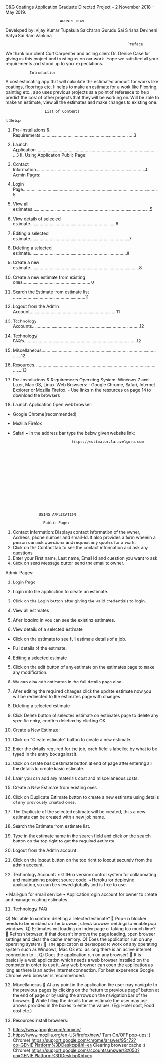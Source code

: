 C&G Coatings Application
Graduate Directed Project – 2
November 2018 – May 2019.

                             ADONIS TEAM
Developed by:
Vijay Kumar Tupakula
Saicharan Gurudu
Sai Sirisha Devineni
Satya Sai Ram Vankina


                                                            Preface
We thank our client Curt Carpenter and acting client Dr. Denise Case for giving us this project and trusting us on our work. Hope we satisfied all your requirements and stood up to your expectations.

               Introduction
A cost estimating app that will calculate the estimated amount for works like coatings, floorings etc. It helps to make an estimate for a work like Flooring, painting etc., also uses previous projects as a point of reference to help predict the cost of other projects that they will be working on. Will be able to make an estimate, view all the estimates and make changes to existing one.

                      List of Contents
 I.                                                                   Setup 
 1) Pre-Installations & Requirements………………………………………………….………………3
 2) Launch Application…………………………………………………………………………………..……3 
II.                                                          Using Application 
      Public Page: 
1)	Contact Information……………………………………………………………………………..4 
Admin Pages: 
1) Login Page……………………………………………………………………………………………….5 
2) View all estimates……………………………………………………………………………………5 
3) View details of selected estimate…………………………………………………………….6
4) Editing a selected estimate……………………………………………………………………...7 
5) Deleting a selected estimate…………………………………………………………………….8 
6) Create a new estimate……………………………………………………………………………..8 
7) Create a new estimate from existing ones……………………………………………….10 
8) Search the Estimate from estimate list …………………………………..………………11 
9) Logout from the Admin Account……………………………………………………………..11
10) Technology Accounts………………………………………………………………….…………12 
11) Technology/ FAQ’s……………………………………………………………………………..…12
12) Miscellaneous…………………………………………………………………………………….…12 
13) Resources……………………………………………………………………………………………..13








1) Pre-Installations & Requirements
Operating System: 
 Windows 7 and Later, Mac OS, Linux. 
Web Browsers: -
 Google Chrome, Safari, Internet Explorer or Mozilla Firefox. - Use links in the resources on page 14 to download the browsers
2) Launch Application
        Open web browser: 
-	Google Chrome(recommended) 
-	Mozilla Firefox 
-	Safari
•	In the address bar type the below given website link:
                       
                                   https://estimator.laravelguru.com


                  













                    USING APPLICATION

                      Public Page:

1) Contact Information:
Displays contact information of the owner, Address, phone number and email-Id. It also provides a form wherein a person can ask questions and request any quotes for a work. 
1) Click on the Contact tab to see the contact information and ask any questions 
2) Enter your First name, Last name, Email Id and question you want to ask 
3) Click on send Message button send the email to owner.

 








Admin Pages: 

1) Login Page 

1) Login into the application to create an estimate. 
2) Click on the Login button after giving the valid credentials to login.

 


2) View all estimates
   
1) After logging in you can see the existing estimates.


 
3) View details of a selected estimate
 - Click on the estimate to see full estimate details of a job.

 

-	Full details of the estimate.
 

4) Editing a selected estimate

1) Click on the edit button of any estimate on the estimates page to make any modification.
2) We can also edit estimates in the full details page also.

 

3) After editing the required changes click the update estimate now you will be redirected to the estimates page with changes .
 

5) Deleting a selected estimate
1) Click Delete button of selected estimate on estimates page to delete any specific entry,   confirm deletion by clicking OK.
 

6) Create a New Estimate:
  1) Click on “Create estimate” button to create a new estimate.
 










2) Enter the details required for the job, each field is labelled by what to be typed in the entry box against it.

 


3) Click on create basic estimate button at end of page after entering all the details to create basic estimate.
4) Later you can add any materials cost and miscellaneous costs.

 
  
 




7) Create a New Estimate from existing ones
1) Click on Duplicate Estimate button to create a new estimate using details of any previously created ones.
 

2) The Duplicate of the selected estimate will be created, thus a new estimate can be created with a new job name.

8) Search the Estimate from estimate list.
1) Type in the estimate name in the search field and click on the search button on the top right to get the required estimate.
 


9) Logout from the Admin account.
1) Click on the logout button on the top right to logout securely from the admin account. 
 





10) Technology Accounts 
•	GitHub version control system for collaborating and maintaining project source code. 
•	Heroku for deploying application, so can be viewed globally and is free to use.

•	Mail-gun for email service 
•	Application login account for owner to create and manage coating estimates


11) Technology/ FAQ

Q) Not able to confirm deleting a selected estimate?
	Pop-up blocker needs to be enabled on the browser, check browser settings to enable pop windows.
 Q) Estimates not loading on index page or taking too much time? 
	Refresh browser, if that doesn't improve the page loading, open browser settings and clear the cache memory.
 Q) Does the application run on any operating system? 
	The application is developed to work on any operating system such as Windows, Mac OS etc. as long there is an active internet connection to it. 
Q) Does the application run on any browser?
	It is basically a web application which needs a web browser installed on the computer in order to use it. Any web browser can open the application as long as there is an active internet connection. For best experience Google Chrome web browser is recommended.



12) Miscellaneous 
	At any point in the application the user may navigate to the previous pages by clicking on the “return to previous page” button at the end of page or by using the arrows on the navigation bar of the browser. 
	While filling the details for an estimate the user may use arrows provided in the boxes to enter the values. (Eg: Hotel cost, Food cost etc.)



13) Resources Install browsers: 
1. https://www.google.com/chrome/
 2. https://www.mozilla.org/en-US/firefox/new/
Turn On/OFF pop-ups :( Chrome)
https://support.google.com/chrome/answer/95472?co=GENIE.Platform%3DDesktop&hl=en
Clearing browser cache :( Chrome)
https://support.google.com/accounts/answer/32050?co=GENIE.Platform%3DDesktop&hl=en



